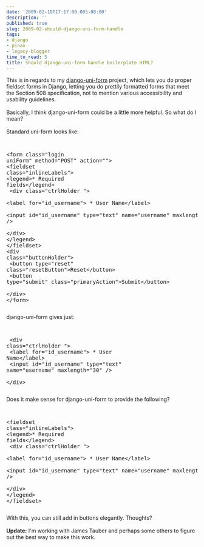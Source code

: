 ```yaml
---
date: '2009-02-10T17:17:00.005-08:00'
description: ''
published: true
slug: 2009-02-should-django-uni-form-handle
tags:
- django
- pinax
- legacy-blogger
time_to_read: 5
title: Should django-uni-form handle boilerplate HTML?
---
```


This is in regards to my <a href="http://code.google.com/p/django-uni-form/">django-uni-form</a> project, which lets you do proper fieldset forms in Django, letting you do prettily formatted forms that meet the Section 508 specification, not to mention various accessibility and usability guidelines.<br /><br />Basically, I think django-uni-form could be a little more helpful. So what do I mean?<br /><br />Standard uni-form looks like:<pre><div class="highlight"><pre><br />&lt;form class="login uniForm" method="POST" action=""&gt;<br />&lt;fieldset class="inlineLabels"&gt;<br />&lt;legend&gt;* Required fields&lt;/legend&gt;        <br />  &lt;div class="ctrlHolder "&gt;     <br />    &lt;label for="id_username"&gt; * User Name&lt;/label&gt;<br />    &lt;input id="id_username" type="text" name="username" maxlength="30" /&gt;<br />  &lt;/div&gt;<br />&lt;/legend&gt;<br />&lt;/fieldset&gt;<br />&lt;div class=&quot;buttonHolder&quot;&gt;<br />          &lt;button type=&quot;reset&quot; class=&quot;resetButton&quot;&gt;Reset&lt;/button&gt;<br />          &lt;button type=&quot;submit&quot; class=&quot;primaryAction&quot;&gt;Submit&lt;/button&gt;<br />        &lt;/div&gt;<br />&lt;/form&gt;<br /></pre></div></pre>django-uni-form gives just:<pre><div class="highlight"><pre><br />  &lt;div class="ctrlHolder "&gt;     <br />    &lt;label for="id_username"&gt; * User Name&lt;/label&gt;<br />    &lt;input id="id_username" type="text" name="username" maxlength="30" /&gt;<br />  &lt;/div&gt;<br /></pre></div></pre>Does it make sense for django-uni-form to provide the following?<pre><div class="highlight"><pre><br />&lt;fieldset class="inlineLabels"&gt;<br />&lt;legend&gt;* Required fields&lt;/legend&gt;        <br />  &lt;div class="ctrlHolder "&gt;     <br />    &lt;label for="id_username"&gt; * User Name&lt;/label&gt;<br />    &lt;input id="id_username" type="text" name="username" maxlength="30" /&gt;<br />  &lt;/div&gt;<br />&lt;/legend&gt;<br />&lt;/fieldset&gt;<br /></pre></div></pre>With this, you can still add in buttons elegantly. Thoughts?<br /><br /><span style="font-weight: bold;">Update:</span> I'm working with James Tauber and perhaps some others to figure out the best way to make this work.